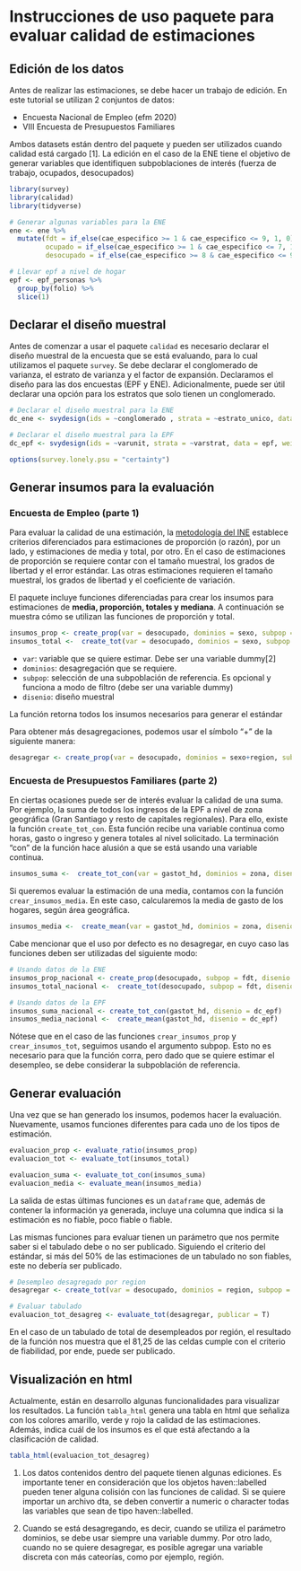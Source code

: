 Instrucciones de uso paquete para evaluar calidad de estimaciones
================

## Edición de los datos

Antes de realizar las estimaciones, se debe hacer un trabajo de edición.
En este tutorial se utilizan 2 conjuntos de datos:

  - Encuesta Nacional de Empleo (efm 2020)  
  - VIII Encuesta de Presupuestos Familiares

Ambos datasets están dentro del paquete y pueden ser utilizados cuando
calidad está cargado \[1\]. La edición en el caso de la ENE tiene el
objetivo de generar variables que identifiquen subpoblaciones de interés
(fuerza de trabajo, ocupados, desocupados)

``` r
library(survey)
library(calidad)
library(tidyverse)

# Generar algunas variables para la ENE
ene <- ene %>% 
  mutate(fdt = if_else(cae_especifico >= 1 & cae_especifico <= 9, 1, 0), # fuerza de trabajo
         ocupado = if_else(cae_especifico >= 1 & cae_especifico <= 7, 1, 0), # persona ocupada
         desocupado = if_else(cae_especifico >= 8 & cae_especifico <= 9, 1, 0)) # persona desocupada

# Llevar epf a nivel de hogar
epf <- epf_personas %>% 
  group_by(folio) %>% 
  slice(1)
```

## Declarar el diseño muestral

Antes de comenzar a usar el paquete `calidad` es necesario declarar el
diseño muestral de la encuesta que se está evaluando, para lo cual
utilizamos el paquete `survey`. Se debe declarar el conglomerado de
varianza, el estrato de varianza y el factor de expansión. Declaramos el
diseño para las dos encuestas (EPF y ENE). Adicionalmente, puede ser
útil declarar una opción para los estratos que solo tienen un
conglomerado.

``` r
# Declarar el diseño muestral para la ENE
dc_ene <- svydesign(ids = ~conglomerado , strata = ~estrato_unico, data = ene, weights = ~fact_cal)

# Declarar el diseño muestral para la EPF
dc_epf <- svydesign(ids = ~varunit, strata = ~varstrat, data = epf, weights = ~fe)

options(survey.lonely.psu = "certainty")
```

## Generar insumos para la evaluación

### Encuesta de Empleo (parte 1)

Para evaluar la calidad de una estimación, la [metodología del
INE](https://www.ine.cl/docs/default-source/documentos-de-trabajo/20200318-lineamientos-medidas-de-precisi%C3%B3n.pdf?sfvrsn=f1ab2dbe_4)
establece criterios diferenciados para estimaciones de proporción (o
razón), por un lado, y estimaciones de media y total, por otro. En el
caso de estimaciones de proporción se requiere contar con el tamaño
muestral, los grados de libertad y el error estándar. Las otras
estimaciones requieren el tamaño muestral, los grados de libertad y el
coeficiente de variación.

El paquete incluye funciones diferenciadas para crear los insumos para
estimaciones de **media, proporción, totales y mediana**. A continuación
se muestra cómo se utilizan las funciones de proporción y total.

``` r
insumos_prop <- create_prop(var = desocupado, dominios = sexo, subpop = fdt, disenio =  dc_ene)
insumos_total <-  create_tot(var = desocupado, dominios = sexo, subpop = fdt, disenio =  dc_ene)
```

  - `var`: variable que se quiere estimar. Debe ser una variable
    dummy\[2\]
  - `dominios`: desagregación que se requiere.
  - `subpop`: selección de una subpoblación de referencia. Es opcional y
    funciona a modo de filtro (debe ser una variable dummy)
  - `disenio`: diseño muestral

La función retorna todos los insumos necesarios para generar el estándar

Para obtener más desagregaciones, podemos usar el símbolo “+” de la
siguiente manera:

``` r
desagregar <- create_prop(var = desocupado, dominios = sexo+region, subpop = fdt, disenio =  dc_ene)
```

### Encuesta de Presupuestos Familiares (parte 2)

En ciertas ocasiones puede ser de interés evaluar la calidad de una
suma. Por ejemplo, la suma de todos los ingresos de la EPF a nivel de
zona geográfica (Gran Santiago y resto de capitales regionales). Para
ello, existe la función `create_tot_con`. Esta función recibe una
variable continua como horas, gasto o ingreso y genera totales al nivel
solicitado. La terminación “con” de la función hace alusión a que se
está usando una variable continua.

``` r
insumos_suma <-  create_tot_con(var = gastot_hd, dominios = zona, disenio =  dc_epf)
```

Si queremos evaluar la estimación de una media, contamos con la función
`crear_insumos_media`. En este caso, calcularemos la media de gasto de
los hogares, según área geográfica.

``` r
insumos_media <-  create_mean(var = gastot_hd, dominios = zona, disenio =  dc_epf)
```

Cabe mencionar que el uso por defecto es no desagregar, en cuyo caso las
funciones deben ser utilizadas del siguiente modo:

``` r
# Usando datos de la ENE
insumos_prop_nacional <- create_prop(desocupado, subpop = fdt, disenio = dc_ene)
insumos_total_nacional <-  create_tot(desocupado, subpop = fdt, disenio = dc_ene)

# Usando datos de la EPF
insumos_suma_nacional <- create_tot_con(gastot_hd, disenio = dc_epf)
insumos_media_nacional <-  create_mean(gastot_hd, disenio = dc_epf)
```

Nótese que en el caso de las funciones `crear_insumos_prop` y
`crear_insumos_tot`, seguimos usando el argumento subpop. Esto no es
necesario para que la función corra, pero dado que se quiere estimar el
desempleo, se debe considerar la subpoblación de referencia.

## Generar evaluación

Una vez que se han generado los insumos, podemos hacer la evaluación.
Nuevamente, usamos funciones diferentes para cada uno de los tipos de
estimación.

``` r
evaluacion_prop <- evaluate_ratio(insumos_prop)
evaluacion_tot <- evaluate_tot(insumos_total)

evaluacion_suma <- evaluate_tot_con(insumos_suma)
evaluacion_media <- evaluate_mean(insumos_media)
```

La salida de estas últimas funciones es un `dataframe` que, además de
contener la información ya generada, incluye una columna que indica si
la estimación es no fiable, poco fiable o fiable.

Las mismas funciones para evaluar tienen un parámetro que nos permite
saber si el tabulado debe o no ser publicado. Siguiendo el criterio del
estándar, si más del 50% de las estimaciones de un tabulado no son
fiables, este no debería ser publicado.

``` r
# Desempleo desagregado por region
desagregar <- create_tot(var = desocupado, dominios = region, subpop = fdt, disenio =  dc_ene)

# Evaluar tabulado
evaluacion_tot_desagreg <- evaluate_tot(desagregar, publicar = T)
```

En el caso de un tabulado de total de desempleados por región, el
resultado de la función nos muestra que el 81,25 de las celdas cumple
con el criterio de fiabilidad, por ende, puede ser publicado.

## Visualización en html

Actualmente, están en desarrollo algunas funcionalidades para visualizar
los resultados. La función `tabla_html` genera una tabla en html que
señaliza con los colores amarillo, verde y rojo la calidad de las
estimaciones. Además, indica cuál de los insumos es el que está
afectando a la clasificación de calidad.

``` r
tabla_html(evaluacion_tot_desagreg)
```

1.  Los datos contenidos dentro del paquete tienen algunas ediciones. Es
    importante tener en consideración que los objetos haven::labelled
    pueden tener alguna colisión con las funciones de calidad. Si se
    quiere importar un archivo dta, se deben convertir a numeric o
    character todas las variables que sean de tipo haven::labelled.

2.  Cuando se está desagregando, es decir, cuando se utiliza el
    parámetro dominios, se debe usar siempre una variable dummy. Por
    otro lado, cuando no se quiere desagregar, es posible agregar una
    variable discreta con más cateorías, como por ejemplo, región.
